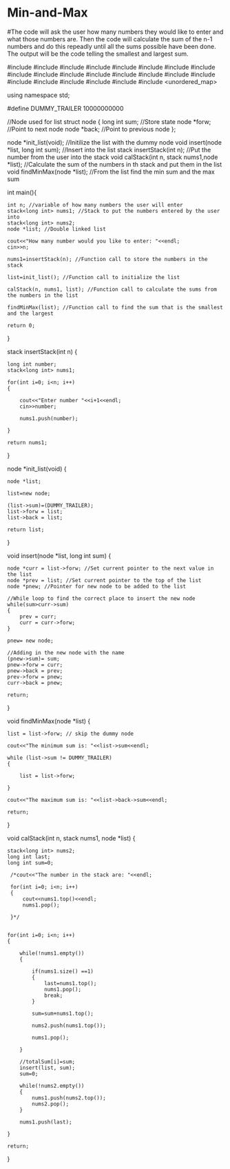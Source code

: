 # Min-and-Max
#The code will ask the user how many numbers they would like to enter and what those numbers are. Then the code will calculate the sum of the n-1 numbers and do this repeadly until all the sums possible have been done. The output will be the code telling the smallest and largest sum. 

#include <map>
#include <set>
#include <list>
#include <cmath>
#include <ctime>
#include <deque>
#include <queue>
#include <stack>
#include <string>
#include <bitset>
#include <cstdio>
#include <limits>
#include <vector>
#include <climits>
#include <cstring>
#include <cstdlib>
#include <fstream>
#include <numeric>
#include <sstream>
#include <iostream>
#include <algorithm>
#include <unordered_map>

using namespace std;

#define DUMMY_TRAILER 10000000000

//Node used for list
struct node
{
    long int sum; //Store state
    node *forw; //Point to next node
    node *back; //Point to previous node
};

node *init_list(void); //Initilize the list with the dummy node
void insert(node *list, long int sum); //Insert into the list
stack<long int> insertStack(int n); //Put the number from the user into the stack
void calStack(int n, stack<long int> nums1,node *list); //Calculate the sum of the numbers in th stack and put them in the list
void findMinMax(node *list); //From the list find the min sum and the max sum

int main(){
    
    int n; //variable of how many numbers the user will enter
    stack<long int> nums1; //Stack to put the numbers entered by the user into
    stack<long int> nums2;
    node *list; //Double linked list
    
    cout<<"How many number would you like to enter: "<<endl;
    cin>>n;
    
    nums1=insertStack(n); //Function call to store the numbers in the stack
    
    list=init_list(); //Function call to initialize the list
    
    calStack(n, nums1, list); //Function call to calculate the sums from the numbers in the list
    
    findMinMax(list); //Function call to find the sum that is the smallest and the largest
    
    return 0;
    
}

stack<long int> insertStack(int n)
{
    
    long int number;
    stack<long int> nums1;
    
    for(int i=0; i<n; i++)
    {
        
        cout<<"Enter number "<<i+1<<endl;
        cin>>number;
        
        nums1.push(number);
        
    }
    
    return nums1;
    
}

node *init_list(void)
{
    
    node *list;
    
    list=new node;
    
    (list->sum)=(DUMMY_TRAILER);
    list->forw = list;
    list->back = list;
    
    return list;
}

void insert(node *list, long int sum)
{
    
    node *curr = list->forw; //Set current pointer to the next value in the list
    node *prev = list; //Set current pointer to the top of the list
    node *pnew; //Pointer for new node to be added to the list
    
    //While loop to find the correct place to insert the new node
    while(sum>curr->sum)
    {
        prev = curr;
        curr = curr->forw;
    }
    
    pnew= new node;
    
    //Adding in the new node with the name
    (pnew->sum)= sum;
    pnew->forw = curr;
    pnew->back = prev;
    prev->forw = pnew;
    curr->back = pnew;
    
    return;
 
}

void findMinMax(node *list)
{
    
    list = list->forw; // skip the dummy node
    
    cout<<"The minimum sum is: "<<list->sum<<endl;
    
    while (list->sum != DUMMY_TRAILER)
    {
        
        list = list->forw;
        
    }
    
    cout<<"The maximum sum is: "<<list->back->sum<<endl;
    
    return;
    
}

void calStack(int n, stack<long int> nums1, node *list)
{
    
    stack<long int> nums2;
    long int last;
    long int sum=0;
    
     /*cout<<"The number in the stack are: "<<endl;
    
     for(int i=0; i<n; i++)
     {
         cout<<nums1.top()<<endl;
         nums1.pop();
     
     }*/

    
    for(int i=0; i<n; i++)
    {
        
        while(!nums1.empty())
        {
            
            if(nums1.size() ==1)
            {
                last=nums1.top();
                nums1.pop();
                break;
            }
            
            sum=sum+nums1.top();
            
            nums2.push(nums1.top());
            
            nums1.pop();
            
        }
        
        //totalSum[i]=sum;
        insert(list, sum);
        sum=0;
        
        while(!nums2.empty())
        {
            nums1.push(nums2.top());
            nums2.pop();
        }
        
        nums1.push(last);
        
    }
    
    return;
    
}


